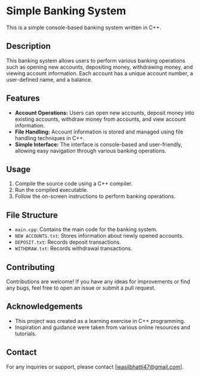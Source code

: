 # Simple Banking System

This is a simple console-based banking system written in C++.

## Description

This banking system allows users to perform various banking operations such as opening new accounts, depositing money, withdrawing money, and viewing account information. Each account has a unique account number, a user-defined name, and a balance.

## Features

- **Account Operations:** Users can open new accounts, deposit money into existing accounts, withdraw money from accounts, and view account information.
- **File Handling:** Account information is stored and managed using file handling techniques in C++.
- **Simple Interface:** The interface is console-based and user-friendly, allowing easy navigation through various banking operations.

## Usage

1. Compile the source code using a C++ compiler.
2. Run the compiled executable.
3. Follow the on-screen instructions to perform banking operations.

## File Structure

- `main.cpp`: Contains the main code for the banking system.
- `NEW ACCOUNTS.txt`: Stores information about newly opened accounts.
- `DEPOSIT.txt`: Records deposit transactions.
- `WITHDRAW.txt`: Records withdrawal transactions.

## Contributing

Contributions are welcome! If you have any ideas for improvements or find any bugs, feel free to open an issue or submit a pull request.

## Acknowledgements

- This project was created as a learning exercise in C++ programming.
- Inspiration and guidance were taken from various online resources and tutorials.

## Contact

For any inquiries or support, please contact [wasilbhatti47@gmail.com].

